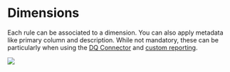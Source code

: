# Dimensions

Each rule can be associated to a dimension.  You can also apply metadata like primary column and description. While not mandatory, these can be particularly when using the [DQ Connector](../../integration/dq-connector.md) and [custom reporting](../../reports/custom.md).&#x20;

![](../../.gitbook/assets/rule\_dimensions.gif)
